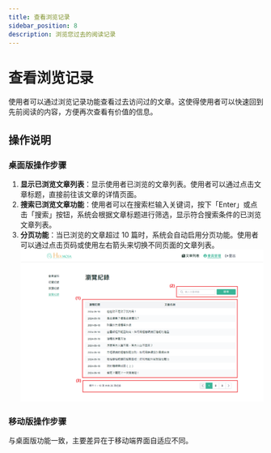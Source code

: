 ```yaml
---
title: 查看浏览记录
sidebar_position: 8
description: 浏览您过去的阅读记录
---
```


# 查看浏览记录

使用者可以通过浏览记录功能查看过去访问过的文章。这使得使用者可以快速回到先前阅读的内容，方便再次查看有价值的信息。

## 操作说明

### 桌面版操作步骤

1. **显示已浏览文章列表**：显示使用者已浏览的文章列表。使用者可以通过点击文章标题，直接前往该文章的详情页面。
2. **搜索已浏览文章功能**：使用者可以在搜索栏输入关键词，按下「Enter」或点击「搜索」按钮，系统会根据文章标题进行筛选，显示符合搜索条件的已浏览文章列表。
3. **分页功能**：当已浏览的文章超过 10 篇时，系统会自动启用分页功能。使用者可以通过点击页码或使用左右箭头来切换不同页面的文章列表。
   ![查看浏览记录](./img/member-browsing-history.png)

### 移动版操作步骤

与桌面版功能一致，主要差异在于移动端界面自适应不同。
